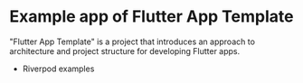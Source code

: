 # Example app of Flutter App Template

"Flutter App Template" is a project that introduces an approach to architecture and project structure for developing Flutter apps.

- Riverpod examples